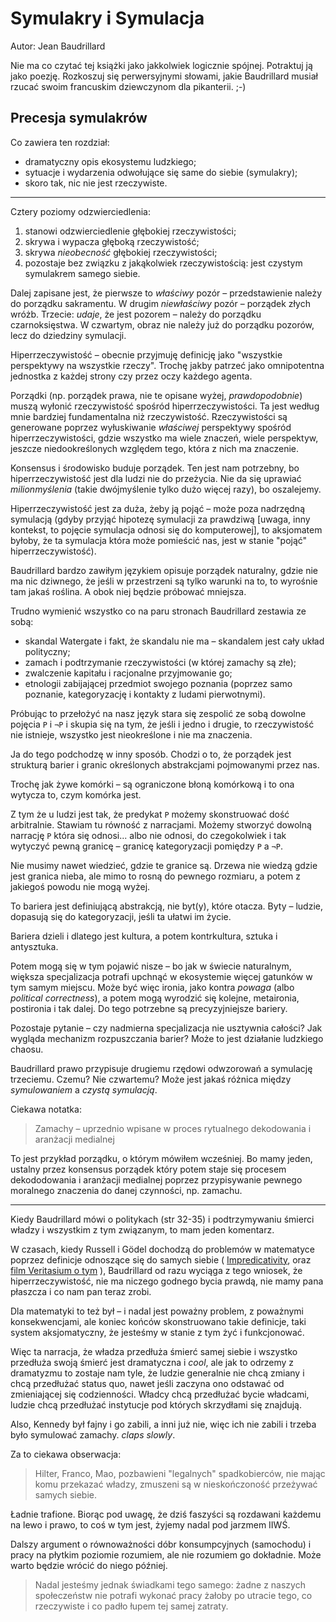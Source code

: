 # Symulakry i Symulacja

Autor: Jean Baudrillard

Nie ma co czytać tej książki jako jakkolwiek logicznie spójnej.
Potraktuj ją jako poezję. Rozkoszuj się perwersyjnymi słowami, jakie 
Baudrillard musiał rzucać swoim francuskim dziewczynom dla pikanterii.
;-)

## Precesja symulakrów

Co zawiera ten rozdział:

- dramatyczny opis ekosystemu ludzkiego;
- sytuacje i wydarzenia odwołujące się same do siebie (symulakry);
- skoro tak, nic nie jest rzeczywiste.

--------------

Cztery poziomy odzwierciedlenia:

1. stanowi odzwierciedlenie głębokiej rzeczywistości;
2. skrywa i wypacza głęboką rzeczywistość;
3. skrywa _nieobecność_ głębokiej rzeczywistości;
4. pozostaje bez związku z jakąkolwiek rzeczywistością: jest czystym
symulakrem samego siebie.

Dalej zapisane jest, że pierwsze to _właściwy_ pozór – przedstawienie
należy do porządku sakramentu. W drugim _niewłaściwy_ pozór – porządek
złych wróżb. Trzecie: _udaje_, że jest pozorem – należy do porządku
czarnoksięstwa. W czwartym, obraz nie należy już do porządku pozorów,
lecz do dziedziny symulacji.

Hiperrzeczywistość – obecnie przyjmuję definicję jako "wszystkie
perspektywy na wszystkie rzeczy". Trochę jakby patrzeć jako omnipotentna
jednostka z każdej strony czy przez oczy każdego agenta.

Porządki (np. porządek prawa, nie te opisane wyżej, _prawdopodobnie_)
muszą wyłonić rzeczywistość spośród hiperrzeczywistości. Ta jest według
mnie bardziej fundamentalna niż rzeczywistość. Rzeczywistości są
generowane poprzez wyłuskiwanie _właściwej_ perspektywy spośród
hiperrzeczywistości, gdzie wszystko ma wiele znaczeń, wiele perspektyw,
jeszcze niedookreślonych względem tego, która z nich ma znaczenie.

Konsensus i środowisko buduje porządek. Ten jest nam potrzebny, bo
hiperrzeczywistość jest dla ludzi nie do przeżycia. Nie da się uprawiać
_milionmyślenia_ (takie dwójmyślenie tylko dużo więcej razy), bo
oszalejemy.

Hiperrzeczywistość jest za duża, żeby ją pojąć – może poza nadrzędną
symulacją (gdyby przyjąć hipotezę symulacji za prawdziwą [uwaga, inny
kontekst, to pojęcie symulacja odnosi się do komputerowej], to
aksjomatem byłoby, że ta symulacja która może pomieścić nas, jest w
stanie "pojąć" hiperrzeczywistość).

Baudrillard bardzo zawiłym językiem opisuje porządek naturalny, gdzie nie ma nic
dziwnego, że jeśli w przestrzeni są tylko warunki na to, to wyrośnie tam
jakaś roślina. A obok niej będzie próbować mniejsza.

Trudno wymienić wszystko co na paru stronach Baudrillard zestawia ze
sobą:

- skandal Watergate i fakt, że skandalu nie ma – skandalem jest cały
układ polityczny;
- zamach i podtrzymanie rzeczywistości (w której zamachy są złe);
- zwalczenie kapitału i racjonalne przyjmowanie go;
- etnologii zabijającej przedmiot swojego poznania (poprzez samo
poznanie, kategoryzację i kontakty z ludami pierwotnymi).

Próbując to przełożyć na nasz język stara się zespolić ze sobą dowolne
pojęcia `P` i `¬P` i skupia się na tym, że jeśli i jedno i drugie, to
rzeczywistość nie istnieje, wszystko jest nieokreślone i nie ma
znaczenia.

Ja do tego podchodzę w inny sposób. Chodzi o to, że porządek jest
strukturą barier i granic określonych abstrakcjami pojmowanymi przez
nas.

Trochę jak żywe komórki – są ograniczone błoną komórkową i to ona
wytycza to, czym komórka jest.

Z tym że u ludzi jest tak, że predykat `P` możemy skonstruować dość
arbitralnie. Stawiam tu równość z narracjami. Możemy stworzyć dowolną
narrację `P` która się odnosi... albo nie odnosi, do czegokolwiek i tak
wytyczyć pewną granicę – granicę kategoryzacji pomiędzy `P` a `¬P`.

Nie musimy nawet wiedzieć, gdzie te granice są. Drzewa nie wiedzą gdzie
jest granica nieba, ale mimo to rosną do pewnego rozmiaru, a potem z
jakiegoś powodu nie mogą wyżej.

To bariera jest definiującą abstrakcją, nie byt(y), które otacza. Byty –
ludzie, dopasują się do kategoryzacji, jeśli ta ułatwi im życie.

Bariera dzieli i dlatego jest kultura, a potem kontrkultura, sztuka i
antysztuka.

Potem mogą się w tym pojawić nisze – bo jak w świecie naturalnym,
większa specjalizacja potrafi upchnąć w ekosystemie więcej gatunków w
tym samym miejscu. Może być więc ironia, jako kontra _powaga_ (albo
_political correctness_), a potem mogą wyrodzić się kolejne, metaironia,
postironia i tak dalej. Do tego potrzebne są precyzyjniejsze bariery.

Pozostaje pytanie – czy nadmierna specjalizacja nie usztywnia całości?
Jak wygląda mechanizm rozpuszczania barier? Może to jest działanie
ludzkiego chaosu.

Baudrillard prawo przypisuje drugiemu rzędowi odwzorowań a symulację
trzeciemu. Czemu? Nie czwartemu? Może jest jakaś różnica między
_symulowaniem_ a _czystą symulacją_.

Ciekawa notatka:

> Zamachy – uprzednio wpisane w proces rytualnego dekodowania i
> aranżacji medialnej

To jest przykład porządku, o którym mówiłem wcześniej. Bo mamy jeden,
ustalny przez konsensus porządek który potem staje się procesem
dekododowania i aranżacji medialnej poprzez przypisywanie pewnego
moralnego znaczenia do danej czynności, np. zamachu.

-------------

Kiedy Baudrillard mówi o politykach (str 32-35) i podtrzymywaniu śmierci
władzy i wszystkim z tym związanym, to mam jeden komentarz.

W czasach, kiedy Russell i Gödel dochodzą do problemów w matematyce
poprzez definicje odnoszące się do samych siebie (
[Impredicativity](https://en.wikipedia.org/wiki/Impredicativity), oraz
[film Veritasium o tym](https://www.youtube.com/watch?v=HeQX2HjkcNo) ),
Baudrillard od razu wyciąga z tego wniosek, że hiperrzeczywistość, nie
ma niczego godnego bycia prawdą, nie mamy pana płaszcza i co nam pan 
teraz zrobi.

Dla matematyki to też był – i nadal jest poważny problem, z poważnymi
konsekwencjami, ale koniec końców skonstruowano takie definicje, taki
system aksjomatyczny, że jesteśmy w stanie z tym żyć i funkcjonować.

Więc ta narracja, że władza przedłuża śmierć samej siebie i wszystko
przedłuża swoją śmierć jest dramatyczna i _cool_, ale jak to odrzemy
z dramatyzmu to zostaje nam tyle, że ludzie generalnie nie chcą zmiany i
chcą przedłużać status quo, nawet jeśli zaczyna ono odstawać od
zmieniającej się codzienności. Władcy chcą przedłużać bycie władcami, 
ludzie chcą przedłużać instytucje pod których skrzydłami się znajdują.

Also, Kennedy był fajny i go zabili, a inni już nie, więc ich nie
zabili i trzeba było symulować zamachy. *claps slowly*.

Za to ciekawa obserwacja:

> Hilter, Franco, Mao, pozbawieni "legalnych" spadkobierców, nie mając
> komu przekazać władzy, zmuszeni są w nieskończoność przeżywać samych
> siebie.

Ładnie trafione. Biorąc pod uwagę, że dziś faszyści są rozdawani każdemu
na lewo i prawo, to coś w tym jest, żyjemy nadal pod jarzmem IIWŚ.

Dalszy argument o równoważności dóbr konsumpcyjnych (samochodu) i pracy
na płytkim poziomie rozumiem, ale nie rozumiem go dokładnie. Może warto
będzie wrócić do niego później.

> Nadal jesteśmy jednak świadkami tego samego: żadne z naszych
> społeczeństw nie potrafi wykonać pracy żałoby po utracie tego,
> co rzeczywiste i co padło łupem tej samej zatraty.
>
